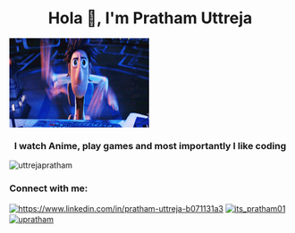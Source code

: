<h1 align="center">Hola 👋, I'm Pratham Uttreja</h1>
<p><img align="center" src="https://raw.githubusercontent.com/tm2582001/tm2582001/main/giphy%20(1).gif" width=250 height=160 /></p>

<h3 align="center"> I watch Anime, play games and most importantly I like coding</h3>

<p align="left"> <img src="https://komarev.com/ghpvc/?username=uttrejapratham&label=Profile%20views&color=0e75b6&style=flat" alt="uttrejapratham" /> </p>

<h3 align="left">Connect with me:</h3>
<p align="left">
<a href="https://linkedin.com/in/https://www.linkedin.com/in/pratham-uttreja-b071131a3" target="blank"><img align="center" src="https://raw.githubusercontent.com/rahuldkjain/github-profile-readme-generator/master/src/images/icons/Social/linked-in-alt.svg" alt="https://www.linkedin.com/in/pratham-uttreja-b071131a3" height="30" width="40" /></a>
<a href="https://instagram.com/its_pratham01" target="blank"><img align="center" src="https://raw.githubusercontent.com/rahuldkjain/github-profile-readme-generator/master/src/images/icons/Social/instagram.svg" alt="its_pratham01" height="30" width="40" /></a>
<a href="https://www.leetcode.com/upratham" target="blank"><img align="center" src="https://raw.githubusercontent.com/rahuldkjain/github-profile-readme-generator/master/src/images/icons/Social/leet-code.svg" alt="upratham" height="30" width="40" /></a>
</p>
